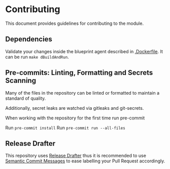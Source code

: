 # Contributing

This document provides guidelines for contributing to the module.

## Dependencies

Validate your changes inside the blueprint agent described in [.Dockerfile](.docker/Dockerfile). It can be run `make dBuildAndRun`.

## Pre-commits: Linting, Formatting and Secrets Scanning

Many of the files in the repository can be linted or formatted to
maintain a standard of quality.

Additionally, secret leaks are watched via gitleaks and git-secrets.

When working with the repository for the first time run pre-commit

Run `pre-commit install`
Run `pre-commit run --all-files`

## Release Drafter

This repository uses [Release Drafter](https://github.com/release-drafter/release-drafter) thus it is recommended to use [Semantic Commit Messages](https://gist.github.com/joshbuchea/6f47e86d2510bce28f8e7f42ae84c716) to ease labelling your Pull Request accordingly.